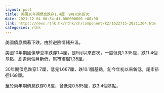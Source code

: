 ```yaml
---
layout: post
title: 美國10年期債息跌穿1.4厘　9月以來首次
date: 2021-12-04 06:34:41.000000000 +08:00
link: https://news.rthk.hk/rthk/ch/component/k2/1622715-20211204.htm
categories: rthk
---
```


美國債息顯著下跌，由於避險情緒升溫。

美國10年期國債孳息率跌穿1.4厘，是9月以來首次，一度低見1.335厘，跌11.4個基點，創逾兩個月新低，尾市徘徊1.35厘。

30年期債息跌穿1.7厘，低見1.667厘，跌10.1個基點，創今年初以來新低，尾市徘徊1.68厘。

至於兩年期債息跌穿0.6厘，曾低見0.585厘，跌3.4個基點。
